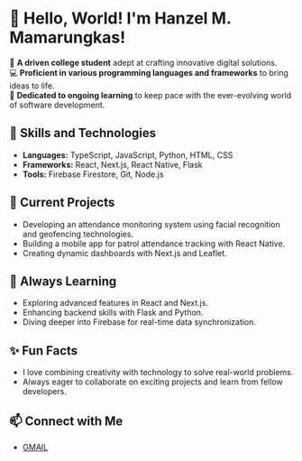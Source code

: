 # 👋 Hello, World! I'm Hanzel M. Mamarungkas!

🌟 **A driven college student** adept at crafting innovative digital solutions.  
💻 **Proficient in various programming languages and frameworks** to bring ideas to life.  
🚀 **Dedicated to ongoing learning** to keep pace with the ever-evolving world of software development.

## 🚧 Skills and Technologies

- **Languages:** TypeScript, JavaScript, Python, HTML, CSS
- **Frameworks:** React, Next.js, React Native, Flask
- **Tools:** Firebase Firestore, Git, Node.js

## 🔭 Current Projects

- Developing an attendance monitoring system using facial recognition and geofencing technologies.
- Building a mobile app for patrol attendance tracking with React Native.
- Creating dynamic dashboards with Next.js and Leaflet.

## 🌱 Always Learning

- Exploring advanced features in React and Next.js.
- Enhancing backend skills with Flask and Python.
- Diving deeper into Firebase for real-time data synchronization.

## ✨ Fun Facts

- I love combining creativity with technology to solve real-world problems.
- Always eager to collaborate on exciting projects and learn from fellow developers.

## 📫 Connect with Me

- [GMAIL](hanzel.mamarungkas09@gmail.com)

